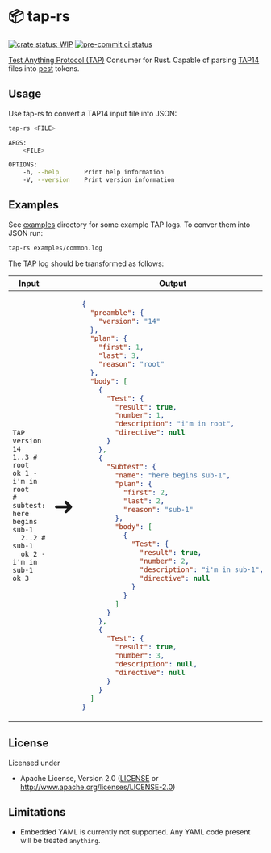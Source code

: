 # 📦 tap-rs

[![crate status: WIP](https://img.shields.io/badge/crate-WIP-blue)](https://github.com/ChiefGokhlayeh/tap-rs) [![pre-commit.ci status](https://results.pre-commit.ci/badge/github/ChiefGokhlayeh/tap-rs/main.svg)](https://results.pre-commit.ci/latest/github/ChiefGokhlayeh/tap-rs/main)

[Test Anything Protocol (TAP)](https://testanything.org/) Consumer for Rust. Capable of parsing [TAP14](https://testanything.org/tap-version-14-specification.html) files into [pest](https://github.com/pest-parser/pest) tokens.

## Usage

Use tap-rs to convert a TAP14 input file into JSON:

```sh
tap-rs <FILE>

ARGS:
    <FILE>

OPTIONS:
    -h, --help       Print help information
    -V, --version    Print version information
```

## Examples

See [examples](examples) directory for some example TAP logs. To conver them into JSON run:

```sh
tap-rs examples/common.log
```

The TAP log should be transformed as follows:

<div align="center">
<table>
<thead>
<tr>
<th>Input</th>
<th></th>
<th>Output</th>
</tr>
</thead>
<tbody>
<tr>
<td>

```tap
TAP version 14
1..3 # root
ok 1 - i'm in root
# subtest: here begins sub-1
  2..2 # sub-1
  ok 2 - i'm in sub-1
ok 3
```

</td>
<td>
<font size="50pt">➜</font>
</td>
<td>

```json
{
  "preamble": {
    "version": "14"
  },
  "plan": {
    "first": 1,
    "last": 3,
    "reason": "root"
  },
  "body": [
    {
      "Test": {
        "result": true,
        "number": 1,
        "description": "i'm in root",
        "directive": null
      }
    },
    {
      "Subtest": {
        "name": "here begins sub-1",
        "plan": {
          "first": 2,
          "last": 2,
          "reason": "sub-1"
        },
        "body": [
          {
            "Test": {
              "result": true,
              "number": 2,
              "description": "i'm in sub-1",
              "directive": null
            }
          }
        ]
      }
    },
    {
      "Test": {
        "result": true,
        "number": 3,
        "description": null,
        "directive": null
      }
    }
  ]
}
```

</td>
</tr>
</tbody>
</table>
</div>

## License

Licensed under

- Apache License, Version 2.0
  ([LICENSE](LICENSE) or <http://www.apache.org/licenses/LICENSE-2.0>)

## Limitations

- Embedded YAML is currently not supported. Any YAML code present will be treated `anything`.
